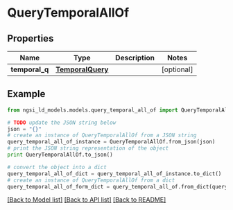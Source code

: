 # QueryTemporalAllOf


## Properties
Name | Type | Description | Notes
------------ | ------------- | ------------- | -------------
**temporal_q** | [**TemporalQuery**](TemporalQuery.md) |  | [optional] 

## Example

```python
from ngsi_ld_models.models.query_temporal_all_of import QueryTemporalAllOf

# TODO update the JSON string below
json = "{}"
# create an instance of QueryTemporalAllOf from a JSON string
query_temporal_all_of_instance = QueryTemporalAllOf.from_json(json)
# print the JSON string representation of the object
print QueryTemporalAllOf.to_json()

# convert the object into a dict
query_temporal_all_of_dict = query_temporal_all_of_instance.to_dict()
# create an instance of QueryTemporalAllOf from a dict
query_temporal_all_of_form_dict = query_temporal_all_of.from_dict(query_temporal_all_of_dict)
```
[[Back to Model list]](../README.md#documentation-for-models) [[Back to API list]](../README.md#documentation-for-api-endpoints) [[Back to README]](../README.md)


